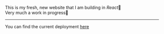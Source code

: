 This is my fresh, new website that I am building in *React*📀  
Very much a work in progress🔨  
***
You can find the current deployment [here](https://ioanclarke.github.io)
